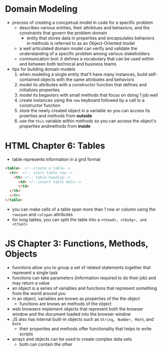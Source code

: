 # Domain Modeling
- process of creating a concpetual model in code for a specific problem
  - describes various entities, their attribtues and behaviors, and the constraints that govern the problem domain
    - entity that stores data in properties and encapsulates behaviors in methods is referred to as an Object-Oriented model
  - a well articulated domain model can verify and validate the understanding of a specific problem among various stakeholders
  - communcation tool: it defines a vocabulary that can be used within and between both technical and business teams
- tips for building domain models
  1. when modeling a single entity that'll have many instances, build self-contained objects with the same attributes and behaviors
  2. model its attributes with a constructor function that defines and initializes properties
  3. model its begaviors with small methods that focus on doing 1 job well
  4. create instances using the `new` keyboard followed by a call to a constructor function
  5. store the newly created object in a variable so you can access its proerties and methods from **outside**
  6. use the `this` variable within methods so you can access the object's properties andmethods from **inside**

# HTML Chapter 6: Tables
- table represents information in a grid format
``` html
<table>  <!--create a table-->
  <tr>  <!-- start table row-->
    <th> <!-- table heading-->
      <td> <!--insert table data-->
      </td>
  </th>
  </tr>
</table>
```
- you can make cells of a table span more than 1 row or column using the `rowspan` and `colspan` attributes
- for long tables, you can split the table into a `<thead>, <tbody>, and <tfoot>`
# JS Chapter 3: Functions, Methods, Objects
- functions allow you to group a set of related statements together that represent a single task
- functions can take parameters (information required to do their job) and may return a value
- an object is a series of variables and functions that represent something from the world around you
- in an object, variables are known as properties of the the object
  - functions are knows an methods of the object
- web browsers implement objects that represent both the browser window and the document loaded into the browser window
- JS also has internal built-in objects such as `String, Number, Math`, and `Date`
  - their properties and methods offer functionality that helps to write scripts
- arrays and objects can be used to create complex data sets 
  -  both can contain the other
